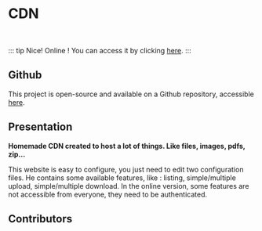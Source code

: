<script setup>
import { VPTeamMembers } from 'vitepress/theme'

const additionalsMembers = [
	{
        avatar: 'https://github.com/Vladimir9595.png',
        name: 'Vladimir Sacchetto',
        title: 'Contributor',
        links: [
          { icon: 'github', link: 'https://github.com/Vladimir9595' }
        ]
	}
]

const members = [
	...additionalsMembers,
  {
		avatar: "https://github.com/AlxisHenry.png",
		name: "Alexis Henry",
		title: "Contributor",
		links: [
			{ icon: "github", link: "https://github.com/Alxishenry" },
			{
				icon: "linkedin",
				link: "https://www.linkedin.com/in/alexishenry03",
			},
  	],
  },
];

</script>

# CDN <Badge type="tip" text="v1.2.2" />

<br>

::: tip Nice!
Online ! You can access it by clicking [here](https://cdn.alexishenry.eu).
:::

## Github

This project is open-source and available on a Github repository, accessible [here](https://github.com/AlxisHenry/cdn.alexishenry.eu).

## Presentation

**Homemade CDN created to host a lot of things. Like files, images, pdfs, zip...**

This website is easy to configure, you just need to edit two configuration files. He contains some available features, like : listing, simple/multiple upload, simple/multiple download.
In the online version, some features are not accessible from everyone, they need to be authenticated.

## Contributors

<VPTeamMembers size="medium" :members="members" />
